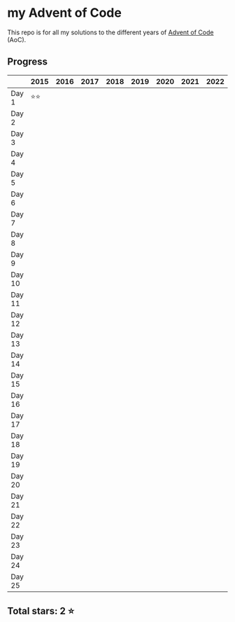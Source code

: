 # my Advent of Code

This repo is for all my solutions to the different years of [Advent of Code](https://adventofcode.com) (AoC).

## Progress

|        | 2015 | 2016 | 2017 | 2018 | 2019 | 2020 | 2021 | 2022 | 2023 | 2024 |
| ------ | ---- | ---- | ---- | ---- | ---- | ---- | ---- | ---- | ---- | ---- |
| Day 1  | ⭐⭐ |    |    |    |    |    |    |    |    |    |
| Day 2  |    |    |    |    |    |    |    |    |    |    |
| Day 3  |    |    |    |    |    |    |    |    |    |    |
| Day 4  |    |    |    |    |    |    |    |    |    |    |
| Day 5  |    |    |    |    |    |    |    |    |    |    |
| Day 6  |    |    |    |    |    |    |    |    |    |    |
| Day 7  |    |    |    |    |    |    |    |    |    |    |
| Day 8  |    |    |    |    |    |    |    |    |    |    |
| Day 9  |    |    |    |    |    |    |    |    |    |    |
| Day 10 |    |    |    |    |    |    |    |    |    |    |
| Day 11 |    |    |    |    |    |    |    |    |    |    |
| Day 12 |    |    |    |    |    |    |    |    |    |    |
| Day 13 |    |    |    |    |    |    |    |    |    |    |
| Day 14 |    |    |    |    |    |    |    |    |    |    |      
| Day 15 |    |    |    |    |    |    |    |    |    |    |
| Day 16 |    |    |    |    |    |    |    |    |    |    |
| Day 17 |    |    |    |    |    |    |    |    |    |    |
| Day 18 |    |    |    |    |    |    |    |    |    |    |
| Day 19 |    |    |    |    |    |    |    |    |    |    |
| Day 20 |    |    |    |    |    |    |    |    |    |    |
| Day 21 |    |    |    |    |    |    |    |    |    |    |
| Day 22 |    |    |    |    |    |    |    |    |    |    |
| Day 23 |    |    |    |    |    |    |    |    |    |    |
| Day 24 |    |    |    |    |    |    |    |    |    |    |
| Day 25 |    |    |    |    |    |    |    |    |    |    |

## Total stars: 2 ⭐
